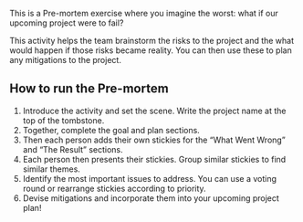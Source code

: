 This is a Pre-mortem exercise where you imagine the worst: what if our upcoming project were to fail?

This activity helps the team brainstorm the risks to the project and the what would happen if those risks became reality. You can then use these to plan any mitigations to the project.

How to run the Pre-mortem
-------------------------

1.  Introduce the activity and set the scene. Write the project name at the top of the tombstone.
2.  Together, complete the goal and plan sections.
3.  Then each person adds their own stickies for the “What Went Wrong” and “The Result” sections.
4.  Each person then presents their stickies. Group similar stickies to find similar themes.
5.  Identify the most important issues to address. You can use a voting round or rearrange stickies according to priority.
6.  Devise mitigations and incorporate them into your upcoming project plan!